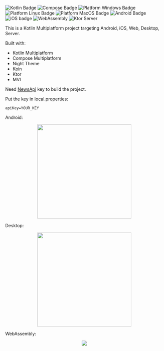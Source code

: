![Kotlin Badge](https://img.shields.io/badge/kotlin-v2.0.20-%237F52FF?logo=kotlin)
![Compose Badge](https://img.shields.io/badge/compose_multiplatform-v1.7.0-%234285F4?logo=jetpackcompose)
![Platform Windows Badge](https://img.shields.io/badge/platform-windows-%230078D4?logo=windows)
![Platform Linux Badge](https://img.shields.io/badge/platform-Linux-%23FCC624?logo=linux)
![Platform MacOS Badge](https://img.shields.io/badge/platform-macOS-%23000000?logo=macos)
![Android Badge](https://img.shields.io/badge/platform-Android-%2334A853?logo=android)
![iOS badge](https://img.shields.io/badge/platform-iOS-23000000?logo=ios&color=%23000000)
![WebAssembly](https://img.shields.io/badge/platform-WebAssembly-23000000?logo=webassembly&color=%23654FF0)
![Ktor Server](https://img.shields.io/badge/platform-Ktor_server-23000000?logo=ktor&color=%23087CFA)

This is a Kotlin Multiplatform project targeting Android, iOS, Web, Desktop, Server.

Built with:

 * Kotlin Multiplatform
 * Compose Multiplatform
 * Night Theme
 * Koin
 * Ktor
 * MVI

Need [NewsApi](https://newsapi.org/) key to build the project.

Put the key in local.properties:
```
apiKey=YOUR_KEY
```

Android:

<p align="center">
  <img src="https://i.imgur.com/sE54Z5k.png" width="300" />
</p>

Desktop:

<p align="center">
  <img src="https://i.imgur.com/Yf3sauA.png" width="300" />
</p>

WebAssembly:

<p align="center">
  <img src="https://i.imgur.com/QxoKi3Y.png" />
</p>
